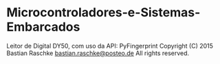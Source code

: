 # Microcontroladores-e-Sistemas-Embarcados

Leitor de Digital DY50, com uso da API: PyFingerprint
Copyright (C) 2015 Bastian Raschke <bastian.raschke@posteo.de>
All rights reserved.
